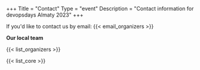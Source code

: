 +++
Title = "Contact"
Type = "event"
Description = "Contact information for devopsdays Almaty 2023"
+++

If you'd like to contact us by email: {{< email_organizers >}}

**Our local team**

{{< list_organizers >}}


{{< list_core >}}
